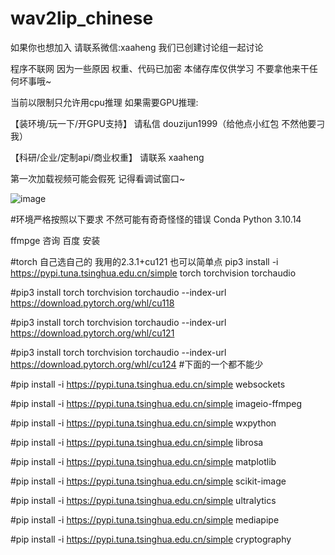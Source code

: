 # wav2lip_chinese

如果你也想加入 请联系微信:xaaheng 我们已创建讨论组一起讨论

程序不联网 因为一些原因 权重、代码已加密 本储存库仅供学习 不要拿他来干任何坏事哦~

当前以限制只允许用cpu推理 如果需要GPU推理: 

【装环境/玩一下/开GPU支持】 请私信 douzijun1999（给他点小红包 不然他要刁我）

【科研/企业/定制api/商业权重】 请联系 xaaheng

第一次加载视频可能会假死 记得看调试窗口~

![image](https://github.com/user-attachments/assets/a17bc528-485b-4b63-8268-74b8f0d260a2)

#环境严格按照以下要求 不然可能有奇奇怪怪的错误
Conda Python 3.10.14

ffmpge 咨询 百度 安装

#torch 自己选自己的 我用的2.3.1+cu121 也可以简单点 pip3 install -i https://pypi.tuna.tsinghua.edu.cn/simple torch torchvision torchaudio

#pip3 install torch torchvision torchaudio --index-url https://download.pytorch.org/whl/cu118

#pip3 install torch torchvision torchaudio --index-url https://download.pytorch.org/whl/cu121

#pip3 install torch torchvision torchaudio --index-url https://download.pytorch.org/whl/cu124
#下面的一个都不能少

#pip install -i https://pypi.tuna.tsinghua.edu.cn/simple  websockets

#pip install -i https://pypi.tuna.tsinghua.edu.cn/simple  imageio-ffmpeg

#pip install -i https://pypi.tuna.tsinghua.edu.cn/simple wxpython   

#pip install -i https://pypi.tuna.tsinghua.edu.cn/simple librosa

#pip install -i https://pypi.tuna.tsinghua.edu.cn/simple matplotlib

#pip install -i https://pypi.tuna.tsinghua.edu.cn/simple scikit-image

#pip install -i https://pypi.tuna.tsinghua.edu.cn/simple ultralytics 

#pip install -i https://pypi.tuna.tsinghua.edu.cn/simple mediapipe  

#pip install -i https://pypi.tuna.tsinghua.edu.cn/simple cryptography
